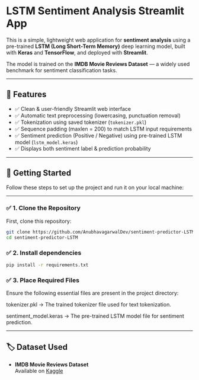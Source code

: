 # LSTM Sentiment Analysis Streamlit App

This is a simple, lightweight web application for **sentiment analysis** using a pre-trained **LSTM (Long Short-Term Memory)** deep learning model, built with **Keras** and **TensorFlow**, and deployed with **Streamlit**.

The model is trained on the **IMDB Movie Reviews Dataset** — a widely used benchmark for sentiment classification tasks.

---

## 🎯 Features

- ✅ Clean & user-friendly Streamlit web interface
- ✅ Automatic text preprocessing (lowercasing, punctuation removal)
- ✅ Tokenization using saved tokenizer (`tokenizer.pkl`)
- ✅ Sequence padding (maxlen = 200) to match LSTM input requirements
- ✅ Sentiment prediction (Positive / Negative) using pre-trained LSTM model (`lstm_model.keras`)
- ✅ Displays both sentiment label & prediction probability

---

## 🚀 Getting Started

Follow these steps to set up the project and run it on your local machine:

---

### ✅ 1. Clone the Repository
First, clone this repository:
```bash
git clone https://github.com/AnubhavagarwalDev/sentiment-predictor-LSTM.git
cd sentiment-predictor-LSTM
 ```
### ✅ 2. Install dependencies
``` bash
pip install -r requirements.txt
```
### ✅ 3. Place Required Files
Ensure the following essential files are present in the project directory:

tokenizer.pkl → The trained tokenizer file used for text tokenization.

sentiment_model.keras → The pre-trained LSTM model file for sentiment prediction.

---


## 🏷️ Dataset Used

- **IMDB Movie Reviews Dataset**  
  Available on [Kaggle](https://www.kaggle.com/datasets/lakshmi25npathi/imdb-dataset-of-50k-movie-reviews)

